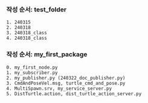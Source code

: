 
### 작성 순서: test_folder
    1. 240315
    2. 240318
    3. 240318_class
    4. 240318_class

### 작성 순서: my_first_package
    0. my_first_node.py 
    1. my_subscriber.py
    2. my_publisher.py (240322_doc_publisher.py)
    3. CmdAndPoseVel.msg, turtle_cmd_and_pose.py
    4. MultiSpawn.srv, my_service_server.py
    5. DistTurtle.action, dist_turtle_action_server.py

